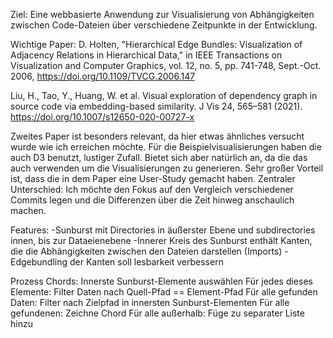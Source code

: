 Ziel:
Eine webbasierte Anwendung zur Visualisierung von Abhängigkeiten zwischen Code-Dateien über verschiedene Zeitpunkte in der Entwicklung.

Wichtige Paper:
D. Holten, "Hierarchical Edge Bundles: Visualization of Adjacency Relations in Hierarchical Data," in IEEE Transactions on Visualization and Computer Graphics, vol. 12, no. 5, pp. 741-748, Sept.-Oct. 2006, https://doi.org/10.1109/TVCG.2006.147

Liu, H., Tao, Y., Huang, W. et al. Visual exploration of dependency graph in source code via embedding-based similarity. J Vis 24, 565–581 (2021). https://doi.org/10.1007/s12650-020-00727-x


Zweites Paper ist besonders relevant, da hier etwas ähnliches versucht wurde wie ich erreichen möchte.
Für die Beispielvisualisierungen haben die auch D3 benutzt, lustiger Zufall. Bietet sich aber natürlich an, da die das auch verwenden um die Visualisierungen zu generieren. Sehr großer Vorteil ist, dass die in dem Paper eine User-Study gemacht haben.
Zentraler Unterschied: Ich möchte den Fokus auf den Vergleich verschiedener Commits legen und die Differenzen über die Zeit hinweg anschaulich machen.

Features:
-Sunburst mit Directories in äußerster Ebene und subdirectories innen, bis zur Dataeienebene
-Innerer Kreis des Sunburst enthält Kanten, die die Abhängigkeiten zwischen den Dateien darstellen (Imports)
-Edgebundling der Kanten soll lesbarkeit verbessern

Prozess Chords:
Innerste Sunburst-Elemente auswählen
Für jedes dieses Elemente:
    Filter Daten nach Quell-Pfad == Element-Pfad
    Für alle gefunden Daten:
        Filter nach Zielpfad in innersten Sunburst-Elementen
        Für alle gefundenen:
            Zeichne Chord
        Für alle außerhalb:
            Füge zu separater Liste hinzu


